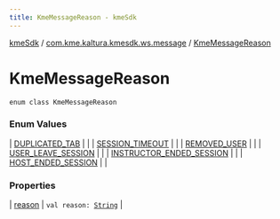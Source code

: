 ```yaml
---
title: KmeMessageReason - kmeSdk
---
```


[kmeSdk](../../index.html) / [com.kme.kaltura.kmesdk.ws.message](../index.html) / [KmeMessageReason](./index.html)

# KmeMessageReason

`enum class KmeMessageReason`

### Enum Values

| [DUPLICATED_TAB](-d-u-p-l-i-c-a-t-e-d_-t-a-b.html) |  |
| [SESSION_TIMEOUT](-s-e-s-s-i-o-n_-t-i-m-e-o-u-t.html) |  |
| [REMOVED_USER](-r-e-m-o-v-e-d_-u-s-e-r.html) |  |
| [USER_LEAVE_SESSION](-u-s-e-r_-l-e-a-v-e_-s-e-s-s-i-o-n.html) |  |
| [INSTRUCTOR_ENDED_SESSION](-i-n-s-t-r-u-c-t-o-r_-e-n-d-e-d_-s-e-s-s-i-o-n.html) |  |
| [HOST_ENDED_SESSION](-h-o-s-t_-e-n-d-e-d_-s-e-s-s-i-o-n.html) |  |

### Properties

| [reason](reason.html) | `val reason: `[`String`](https://kotlinlang.org/api/latest/jvm/stdlib/kotlin/-string/index.html) |

